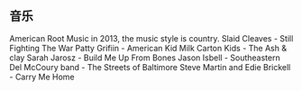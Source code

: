 ## 音乐 ##
American Root Music in 2013, the music style is country.
Slaid Cleaves - Still Fighting The War
Patty Grifiin - American Kid
Milk Carton Kids - The Ash & clay
Sarah Jarosz - Build Me Up From Bones
Jason Isbell - Southeastern
Del McCoury band - The Streets of Baltimore
Steve Martin and Edie Brickell - Carry Me Home


